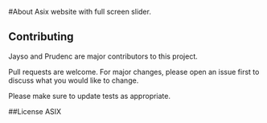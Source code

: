 #About
Asix website with full screen slider.

## Contributing
Jayso and Prudenc are major contributors to this project.

Pull requests are welcome. 
For major changes, please open an issue first to discuss what you would like to change.

Please make sure to update tests as appropriate.

##License
ASIX